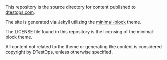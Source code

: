 This repository is the source directory for content published to [dtestops.com](https://dtestops.com).

The site is generated via Jekyll utilizing the [minimal-block](https://github.com/drvy/minimal-block) theme.

The LICENSE file found in this repository is the licensing of the minimal-block theme.

All content not related to the theme or generating the content is considered copyright by DTestOps, unless otherwise specified.

